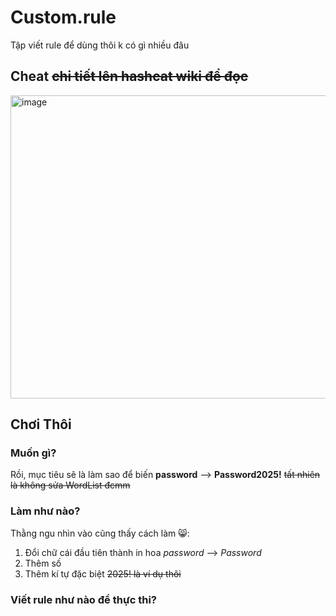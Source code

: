 # Custom.rule
Tập viết rule để dùng thôi k có gì nhiều đâu
## Cheat ~~chi tiết lên hashcat wiki để đọc~~
<img width="1311" height="485" alt="image" src="https://github.com/user-attachments/assets/c25874bd-3ec8-4142-92e5-da539465d7bf" />

## Chơi Thôi
### Muốn gì?
Rồi, mục tiêu sẽ là làm sao để biến **password** --> **Password2025!** ~~tất nhiên là không sửa WordList đcmm~~
### Làm như nào?
Thằng ngu nhìn vào cũng thấy cách làm 😸:
1. Đổi chữ cái đầu tiên thành in hoa *password* --> *Password*
2. Thêm số
3. Thêm kí tự đặc biệt ~~2025! là ví dụ thôi~~
### Viết rule như nào để thực thi?
